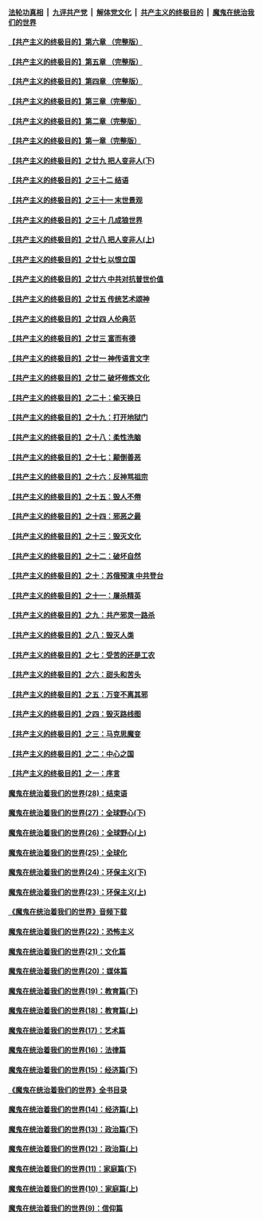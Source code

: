

####  [法轮功真相](../../../../basic/blob/master/README.md?t=07070931) &nbsp;|&nbsp; [九评共产党](../../../../9ping.md/blob/master/README.md?t=07070931) &nbsp;|&nbsp; [解体党文化](../../../../jtdwh.md/blob/master/README.md?t=07070931)  &nbsp;|&nbsp; [共产主义的终极目的](../../../../gczydzjmd.md/blob/master/README.md?t=07070931) &nbsp;|&nbsp; [魔鬼在统治我们的世界](../../../../mgztzwmdsj.md/blob/master/README.md?t=07070931) 

#### [【共产主义的终极目的】第六章 （完整版）](../pages/nsc422/n11428913.md?t=07070931) 

#### [【共产主义的终极目的】第五章 （完整版）](../pages/nsc422/n11428912.md?t=07070931) 

#### [【共产主义的终极目的】第四章 （完整版）](../pages/nsc422/n11428907.md?t=07070931) 

#### [【共产主义的终极目的】第三章（完整版）](../pages/nsc422/n11428848.md?t=07070931) 

#### [【共产主义的终极目的】第二章（完整版）](../pages/nsc422/n11428831.md?t=07070931) 

#### [【共产主义的终极目的】第一章（完整版）](../pages/nsc422/n11417651.md?t=07070931) 

#### [【共产主义的终极目的】之廿九 把人变非人(下)](../pages/nsc422/n11344140.md?t=07070931) 

#### [【共产主义的终极目的】之三十二 结语](../pages/nsc422/n11360535.md?t=07070931) 

#### [【共产主义的终极目的】之三十一 末世景观](../pages/nsc422/n11351129.md?t=07070931) 

#### [【共产主义的终极目的】之三十 几成狼世界](../pages/nsc422/n11348280.md?t=07070931) 

#### [【共产主义的终极目的】之廿八 把人变非人(上)](../pages/nsc422/n11340492.md?t=07070931) 

#### [【共产主义的终极目的】之廿七 以恨立国](../pages/nsc422/n11336944.md?t=07070931) 

#### [【共产主义的终极目的】之廿六 中共对抗普世价值](../pages/nsc422/n11324785.md?t=07070931) 

#### [【共产主义的终极目的】之廿五 传统艺术颂神](../pages/nsc422/n11296396.md?t=07070931) 

#### [【共产主义的终极目的】之廿四 人伦典范](../pages/nsc422/n11296397.md?t=07070931) 

#### [【共产主义的终极目的】之廿三 富而有德](../pages/nsc422/n11283598.md?t=07070931) 

#### [【共产主义的终极目的】之廿一 神传语言文字](../pages/nsc422/n11263265.md?t=07070931) 

#### [【共产主义的终极目的】之廿二 破坏修炼文化](../pages/nsc422/n11245728.md?t=07070931) 

#### [【共产主义的终极目的】之二十：偷天换日](../pages/nsc422/n11238846.md?t=07070931) 

#### [【共产主义的终极目的】之十九：打开地狱门](../pages/nsc422/n11206376.md?t=07070931) 

#### [【共产主义的终极目的】之十八：柔性洗脑](../pages/nsc422/n11199994.md?t=07070931) 

#### [【共产主义的终极目的】之十七：颠倒善恶](../pages/nsc422/n11179782.md?t=07070931) 

#### [【共产主义的终极目的】之十六：反神骂祖宗](../pages/nsc422/n11166798.md?t=07070931) 

#### [【共产主义的终极目的】之十五：毁人不倦](../pages/nsc422/n11166792.md?t=07070931) 

#### [【共产主义的终极目的】之十四：邪恶之最](../pages/nsc422/n11150249.md?t=07070931) 

#### [【共产主义的终极目的】之十三：毁灭文化](../pages/nsc422/n11135227.md?t=07070931) 

#### [【共产主义的终极目的】之十二：破坏自然](../pages/nsc422/n11135214.md?t=07070931) 

#### [【共产主义的终极目的】之十：苏俄预演 中共登台](../pages/nsc422/n11118424.md?t=07070931) 

#### [【共产主义的终极目的】之十一：屠杀精英](../pages/nsc422/n11118442.md?t=07070931) 

#### [【共产主义的终极目的】之九：共产邪灵一路杀](../pages/nsc422/n11114139.md?t=07070931) 

#### [【共产主义的终极目的】之八：毁灭人类](../pages/nsc422/n11108503.md?t=07070931) 

#### [【共产主义的终极目的】之七：受苦的还是工农](../pages/nsc422/n11101809.md?t=07070931) 

#### [【共产主义的终极目的】之六：甜头和苦头](../pages/nsc422/n11096971.md?t=07070931) 

#### [【共产主义的终极目的】之五：万变不离其邪](../pages/nsc422/n11091285.md?t=07070931) 

#### [【共产主义的终极目的】之四：毁灭路线图](../pages/nsc422/n11086284.md?t=07070931) 

#### [【共产主义的终极目的】之三：马克思魔变](../pages/nsc422/n11061941.md?t=07070931) 

#### [【共产主义的终极目的】之二：中心之国](../pages/nsc422/n11047728.md?t=07070931) 

#### [【共产主义的终极目的】之一：序言](../pages/nsc422/n11086077.md?t=07070931) 

#### [魔鬼在统治着我们的世界(28)：结束语](../pages/nsc422/n10936246.md?t=07070931) 

#### [魔鬼在统治着我们的世界(27)：全球野心(下)](../pages/nsc422/n10928319.md?t=07070931) 

#### [魔鬼在统治着我们的世界(26)：全球野心(上)](../pages/nsc422/n10900318.md?t=07070931) 

#### [魔鬼在统治着我们的世界(25)：全球化](../pages/nsc422/n10788205.md?t=07070931) 

#### [魔鬼在统治着我们的世界(24)：环保主义(下)](../pages/nsc422/n10695307.md?t=07070931) 

#### [魔鬼在统治着我们的世界(23)：环保主义(上)](../pages/nsc422/n10688613.md?t=07070931) 

#### [《魔鬼在统治着我们的世界》音频下载](../pages/nsc422/n10635553.md?t=07070931) 

#### [魔鬼在统治着我们的世界(22)：恐怖主义](../pages/nsc422/n10614727.md?t=07070931) 

#### [魔鬼在统治着我们的世界(21)：文化篇](../pages/nsc422/n10597706.md?t=07070931) 

#### [魔鬼在统治着我们的世界(20)：媒体篇](../pages/nsc422/n10586579.md?t=07070931) 

#### [魔鬼在统治着我们的世界(19)：教育篇(下)](../pages/nsc422/n10564808.md?t=07070931) 

#### [魔鬼在统治着我们的世界(18)：教育篇(上)](../pages/nsc422/n10526970.md?t=07070931) 

#### [魔鬼在统治着我们的世界(17)：艺术篇](../pages/nsc422/n10499093.md?t=07070931) 

#### [魔鬼在统治着我们的世界(16)：法律篇](../pages/nsc422/n10485969.md?t=07070931) 

#### [魔鬼在统治着我们的世界(15)：经济篇(下)](../pages/nsc422/n10469975.md?t=07070931) 

#### [《魔鬼在统治着我们的世界》全书目录](../pages/nsc422/n10464261.md?t=07070931) 

#### [魔鬼在统治着我们的世界(14)：经济篇(上)](../pages/nsc422/n10457370.md?t=07070931) 

#### [魔鬼在统治着我们的世界(13)：政治篇(下)](../pages/nsc422/n10448270.md?t=07070931) 

#### [魔鬼在统治着我们的世界(12)：政治篇(上)](../pages/nsc422/n10444576.md?t=07070931) 

#### [魔鬼在统治着我们的世界(11)：家庭篇(下)](../pages/nsc422/n10440961.md?t=07070931) 

#### [魔鬼在统治着我们的世界(10)：家庭篇(上)](../pages/nsc422/n10435448.md?t=07070931) 

#### [魔鬼在统治着我们的世界(9)：信仰篇](../pages/nsc422/n10432159.md?t=07070931) 

